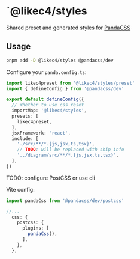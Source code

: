 # `@likec4/styles

Shared preset and generated styles for [PandaCSS](https://panda-css.com/)

## Usage

```bash
pnpm add -D @likec4/styles @pandacss/dev
```

Configure your `panda.config.ts`:

```ts
import likec4preset from '@likec4/styles/preset'
import { defineConfig } from '@pandacss/dev'

export default defineConfig({
  // Whether to use css reset
  importMap: '@likec4/styles',
  presets: [
    likec4preset,
  ],
  jsxFramework: 'react',
  include: [
    './src/**/*.{js,jsx,ts,tsx}',
    // TODO: will be replaced with ship info
    '../diagram/src/**/*.{js,jsx,ts,tsx}',
  ],
})
```

TODO: configure PostCSS or use cli

Vite config:

```ts
import pandaCss from '@pandacss/dev/postcss'

//...
  css: {
    postcss: {
      plugins: [
        pandaCss(),
      ],
    },
  },
```
